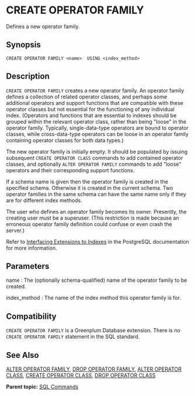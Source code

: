 # CREATE OPERATOR FAMILY 

Defines a new operator family.

## Synopsis 

``` {#sql_command_synopsis}
CREATE OPERATOR FAMILY <name>  USING <index_method>  
```

## Description 

`CREATE OPERATOR FAMILY` creates a new operator family. An operator family defines a collection of related operator classes, and perhaps some additional operators and support functions that are compatible with these operator classes but not essential for the functioning of any individual index. \(Operators and functions that are essential to indexes should be grouped within the relevant operator class, rather than being "loose" in the operator family. Typically, single-data-type operators are bound to operator classes, while cross-data-type operators can be loose in an operator family containing operator classes for both data types.\)

The new operator family is initially empty. It should be populated by issuing subsequent `CREATE OPERATOR CLASS` commands to add contained operator classes, and optionally `ALTER OPERATOR FAMILY` commands to add "loose" operators and their corresponding support functions.

If a schema name is given then the operator family is created in the specified schema. Otherwise it is created in the current schema. Two operator families in the same schema can have the same name only if they are for different index methods.

The user who defines an operator family becomes its owner. Presently, the creating user must be a superuser. \(This restriction is made because an erroneous operator family definition could confuse or even crash the server.\)

Refer to [Interfacing Extensions to Indexes](https://www.postgresql.org/docs/12/xindex.html) in the PostgreSQL documentation for more information.

## Parameters 

name
:   The \(optionally schema-qualified\) name of the operator family to be created.

index\_method
:   The name of the index method this operator family is for.

## Compatibility 

`CREATE OPERATOR FAMILY` is a Greenplum Database extension. There is no `CREATE OPERATOR FAMILY` statement in the SQL standard.

## See Also 

[ALTER OPERATOR FAMILY](ALTER_OPERATOR_FAMILY.html), [DROP OPERATOR FAMILY](DROP_OPERATOR_FAMILY.html), [ALTER OPERATOR CLASS](ALTER_OPERATOR_CLASS.html), [CREATE OPERATOR CLASS](CREATE_OPERATOR_CLASS.html), [DROP OPERATOR CLASS](DROP_OPERATOR_CLASS.html)

**Parent topic:** [SQL Commands](../sql_commands/sql_ref.html)

